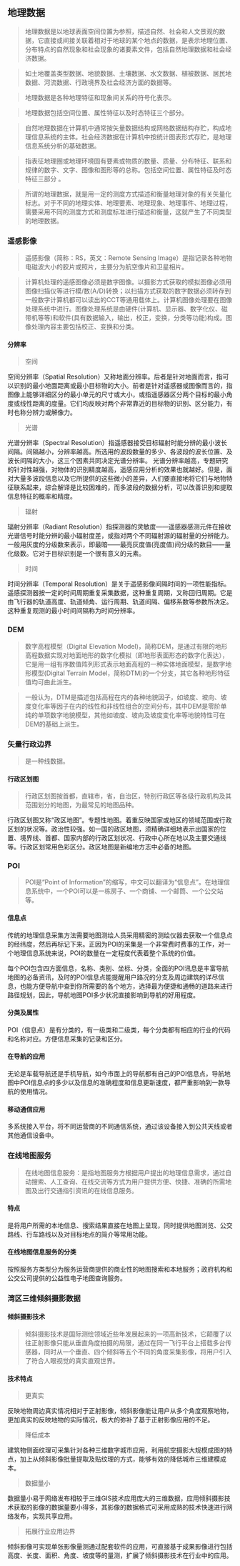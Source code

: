 ## 地理数据
> 地理数据是以地球表面空间位置为参照，描述自然、社会和人文景观的数据，它直接或间接关联着相对于地球的某个地点的数据，是表示地理位置、分布特点的自然现象和社会现象的诸要素文件，包括自然地理数据和社会经济数据。

> 如土地覆盖类型数据、地貌数据、土壤数据、水文数据、植被数据、居民地数据、河流数据、行政境界及社会经济方面的数据等。

> 地理数据是各种地理特征和现象间关系的符号化表示。

> 地理数据包括空间位置、属性特征以及时态特征三个部分。

> 自然地理数据在计算机中通常按矢量数据结构或网格数据结构存贮，构成地理信息系统的主体。社会经济数据在计算机中按统计图表形式存贮，是地理信息系统分析的基础数据。

> 指表征地理圈或地理环境固有要素或物质的数量、质量、分布特征、联系和规律的数字、文字、图像和图形等的总称。包括空间位置、属性特征及时态特征三部分 。

> 所谓的地理数据，就是用一定的测度方式描述和衡量地理对象的有关矢量化标志。对于不同的地理实体、地理要素、地理现象、地理事件、地理过程，需要采用不同的测度方式和测度标准进行描述和衡量，这就产生了不同类型的地理数据。

### 遥感影像
> 遥感影像（简称：RS，英文：Remote Sensing Image）是指记录各种地物电磁波大小的胶片或照片，主要分为航空像片和卫星相片。

>计算机处理的遥感图像必须是数字图像。以摄影方式获取的模拟图像必须用图像扫描仪等进行模/数(A/D)转换；以扫描方式获取的数字数据必须转存到一般数字计算机都可以读出的CCT等通用载体上。计算机图像处理要在图像处理系统中进行。图像处理系统是由硬件(计算机、显示器、数字化仪、磁带机等等)和软件(具有数据输入，输出，校正，变换，分类等功能)构成。图像处理内容主要包括校正、变换和分类。 

#### 分辨率

> 空间

空间分辨率（Spatial Resolution）又称地面分辨率。后者是针对地面而言，指可以识别的最小地面距离或最小目标物的大小。前者是针对遥感器或图像而言的，指图像上能够详细区分的最小单元的尺寸或大小，或指遥感器区分两个目标的最小角度或线性距离的度量。它们均反映对两个非常靠近的目标物的识别、区分能力，有时也称分辨力或解像力。

> 光谱

光谱分辨率（Spectral Resolution）指遥感器接受目标辐射时能分辨的最小波长间隔。间隔越小，分辨率越高。所选用的波段数量的多少、各波段的波长位置、及波长间隔的大小，这三个因素共同决定光谱分辨率。
光谱分辨率越高，专题研究的针对性越强，对物体的识别精度越高，遥感应用分析的效果也就越好。但是，面对大量多波段信息以及它所提供的这些微小的差异，人们要直接地将它们与地物特征联系起来，综合解译是比较困难的，而多波段的数据分析，可以改善识别和提取信息特征的概率和精度。

> 辐射

辐射分辨率（Radiant Resolution）指探测器的灵敏度——遥感器感测元件在接收光谱信号时能分辨的最小辐射度差，或指对两个不同辐射源的辐射量的分辨能力。一般用灰度的分级数来表示，即最暗——最亮灰度值(亮度值)间分级的数目——量化级数。它对于目标识别是一个很有意义的元素。

> 时间

时间分辨率（Temporal Resolution）是关于遥感影像间隔时间的一项性能指标。遥感探测器按一定的时间周期重复采集数据，这种重复周期，又称回归周期。它是由飞行器的轨道高度、轨道倾角、运行周期、轨道间隔、偏栘系数等参数所决定。这种重复观测的最小时间间隔称为时间分辨率。

### DEM 

> 数字高程模型（Digital Elevation Model)，简称DEM，是通过有限的地形高程数据实现对地面地形的数字化模拟（即地形表面形态的数字化表达），它是用一组有序数值阵列形式表示地面高程的一种实体地面模型，是数字地形模型(Digital Terrain Model，简称DTM)的一个分支，其它各种地形特征值均可由此派生。

> 一般认为，DTM是描述包括高程在内的各种地貌因子，如坡度、坡向、坡度变化率等因子在内的线性和非线性组合的空间分布，其中DEM是零阶单纯的单项数字地貌模型，其他如坡度、坡向及坡度变化率等地貌特性可在DEM的基础上派生。

### 矢量行政边界

> 是一种线数据。

#### 行政区划图

> 行政区划图按首都，直辖市，省，自治区，特别行政区等各级行政机构及其范围划分的地图，为最常见的地图品种。

行政区划图又称“政区地图”。专题性地图。着重反映国家或地区的领域范围或行政区划的状况等。政治性较强。如一国的政区地图，须精确详细地表示出国家的位置、境界线、首都、国家内部的行政区划状况、行政中心所在地以及主要交通线等。行政区划常用色彩区分。政区地图是新编地方志中必备的地图。

### POI

> POI是“Point of Information”的缩写，中文可以翻译为“信息点”。在地理信息系统中，一个POI可以是一栋房子、一个商铺、一个邮筒、一个公交站等。

#### 信息点

传统的地理信息采集方法需要地图测绘人员采用精密的测绘仪器去获取一个信息点的经纬度，然后再标记下来。正因为POI的采集是一个非常费时费事的工作，对一个地理信息系统来说，POI的数量在一定程度代表着整个系统的价值。

每个POI包含四方面信息，名称、类别、坐标、分类，全面的POI讯息是丰富导航地图的必备资讯，及时的POI信息点能提醒用户路况的分支及周边建筑的详尽信息，也能方便导航中查到你所需要的各个地方，选择最为便捷和通畅的道路来进行路径规划，因此，导航地图POI多少状况直接影响到导航的好用程度。

#### 分类及属性

POI（信息点）是有分类的，有一级类和二级类，每个分类都有相应的行业的代码和名称对应。方便信息采集的记录和区分。

#### 在导航的应用

无论是车载导航还是手机导航，如今市面上的导航都有自己的POI信息点，导航地图中POI信息点的多少以及信息的准确程度和信息更新速度，都严重影响到一款导航的使用情况。

#### 移动通信应用

多系统接入平台，将不同运营商的不同通信系统，通过该设备接入到公共天线或者其他通信设备中。

### 在线地图服务

> 在线地图信息服务：是指地图服务方根据用户提出的地理信息需求，通过自动搜索、人工查询、在线交流等方式为用户提供方便、快捷、准确的所需地图及出行交通指引资讯的在线信息服务。

#### 特点

是将用户所需的本地信息、搜索结果直接在地图上呈现，同时提供地图浏览、公交路线、行车路线以及对目标地点的简介等常用功能。

#### 在线地图信息服务的分类

按照服务方类型分为服务运营商提供的商业性的地图搜索和本地服务；政府机构和公交公司提供的公益性电子地图查询服务。

### 湾区三维倾斜摄影数据

#### 倾斜摄影技术

> 倾斜摄影技术是国际测绘领域近些年发展起来的一项高新技术，它颠覆了以往正射影像只能从垂直角度拍摄的局限，通过在同一飞行平台上搭载多台传感器，同时从一个垂直、四个倾斜等五个不同的角度采集影像，将用户引入了符合人眼视觉的真实直观世界。

#### 技术特点

> 更真实

反映地物周边真实情况相对于正射影像，倾斜影像能让用户从多个角度观察地物，更加真实的反映地物的实际情况，极大的弥补了基于正射影像应用的不足。

> 降低成本

建筑物侧面纹理可采集针对各种三维数字城市应用，利用航空摄影大规模成图的特点，加上从倾斜影像批量提取及贴纹理的方式，能够有效的降低城市三维建模成本。

> 数据量小

数据量小易于网络发布相较于三维GIS技术应用庞大的三维数据，应用倾斜摄影技术获取的影像的数据量要小得多，其影像的数据格式可采用成熟的技术快速进行网络发布，实现共享应用。

> 拓展行业应用边界

倾斜影像可实现单张影像量测通过配套软件的应用，可直接基于成果影像进行包括高度、长度、面积、角度、坡度等的量测，扩展了倾斜摄影技术在行业中的应用。

